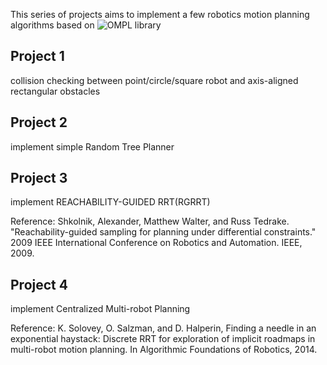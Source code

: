 This series of projects aims to implement a few robotics motion planning algorithms based on
![OMPL library](http://ompl.kavrakilab.org/)

## Project 1
collision checking between point/circle/square robot and axis-aligned rectangular obstacles

## Project 2
implement simple Random Tree Planner

## Project 3
implement REACHABILITY-GUIDED RRT(RGRRT)

Reference:
Shkolnik, Alexander, Matthew Walter, and Russ Tedrake. "Reachability-guided sampling for planning under differential constraints." 2009 IEEE International Conference on Robotics and Automation. IEEE, 2009.

## Project 4
implement Centralized Multi-robot Planning

Reference:
K. Solovey, O. Salzman, and D. Halperin, Finding a needle in an exponential haystack: Discrete RRT for exploration of implicit roadmaps in multi-robot motion planning. In Algorithmic Foundations of Robotics, 2014.


